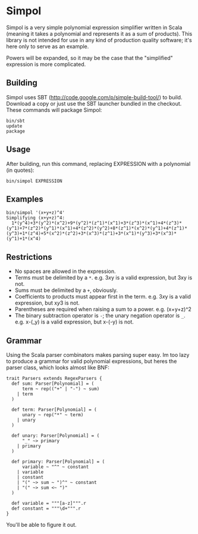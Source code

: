 Simpol
======
Simpol is a very simple polynomial expression simplifier written in Scala (meaning it takes a polynomial and represents it as a sum of products).  This library is not intended for use in any kind of production quality software; it's here only to serve as an example.

Powers will be expanded, so it may be the case that the "simplified" expression is more complicated.

Building
--------
Simpol uses SBT (http://code.google.com/p/simple-build-tool/) to build.  Download a copy or just use the SBT launcher bundled in the checkout.  These commands will package Simpol:

    bin/sbt
    update
    package

Usage
-----
After building, run this command, replacing EXPRESSION with a polynomial (in quotes):

    bin/simpol EXPRESSION

Examples
--------

    bin/simpol '(x+y+z)^4'
    Simplifying (x+y+z)^4:
      1*(y^4)+3*(y^2)*(x^2)+9*(y^2)*(z^1)*(x^1)+3*(z^3)*(x^1)+4*(z^3)*(y^1)+7*(z^2)*(y^1)*(x^1)+4*(z^2)*(y^2)+8*(z^1)*(x^2)*(y^1)+4*(z^1)*(y^3)+1*(z^4)+5*(x^2)*(z^2)+3*(x^3)*(z^1)+3*(x^1)*(y^3)+3*(x^3)*(y^1)+1*(x^4)


Restrictions
------------
- No spaces are allowed in the expression.
- Terms must be delimited by a `*`.
  e.g. 3*x*y is a valid expression, but 3xy is not.
- Sums must be delimited by a `+`, obviously.
- Coefficients to products must appear first in the term.
  e.g. 3*x*y is a valid expression, but x*y*3 is not.
- Parentheses are required when raising a sum to a power.
  e.g. (x+y+z)^2
- The binary subtraction operator is `-`; the unary negation operator is `_`.
  e.g. x-(_y) is a valid expression, but x-(-y) is not.

Grammar
-------
Using the Scala parser combinators makes parsing super easy.  Im too lazy to produce a grammar for valid polynomial expressions, but heres the parser class, which looks almost like BNF:

    trait Parsers extends RegexParsers {
      def sum: Parser[Polynomial] = (
          term ~ rep(("+" | "-") ~ sum)
        | term
      )

      def term: Parser[Polynomial] = (
          unary ~ rep("*" ~ term)
        | unary
      )

      def unary: Parser[Polynomial] = (
          "_" ~> primary
        | primary
      )

      def primary: Parser[Polynomial] = (
          variable ~ "^" ~ constant
        | variable
        | constant
        | "(" ~> sum ~ ")^" ~ constant
        | "(" ~> sum <~ ")"
      )

      def variable = """[a-z]""".r
      def constant = """\d+""".r
    }

You'll be able to figure it out.
